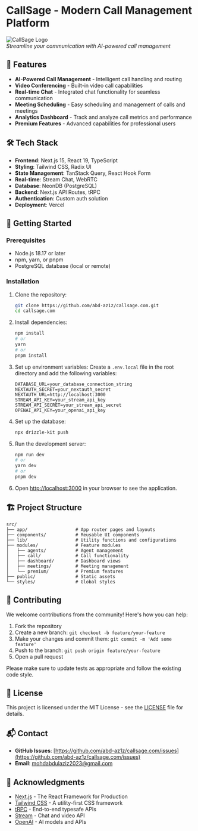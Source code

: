 # CallSage - Modern Call Management Platform

![CallSage Logo](https://via.placeholder.com/150x50?text=CallSage)  
*Streamline your communication with AI-powered call management*

## 🚀 Features

- **AI-Powered Call Management** - Intelligent call handling and routing
- **Video Conferencing** - Built-in video call capabilities
- **Real-time Chat** - Integrated chat functionality for seamless communication
- **Meeting Scheduling** - Easy scheduling and management of calls and meetings
- **Analytics Dashboard** - Track and analyze call metrics and performance
- **Premium Features** - Advanced capabilities for professional users

## 🛠️ Tech Stack

- **Frontend**: Next.js 15, React 19, TypeScript
- **Styling**: Tailwind CSS, Radix UI
- **State Management**: TanStack Query, React Hook Form
- **Real-time**: Stream Chat, WebRTC
- **Database**: NeonDB (PostgreSQL)
- **Backend**: Next.js API Routes, tRPC
- **Authentication**: Custom auth solution
- **Deployment**: Vercel

## 🚀 Getting Started

### Prerequisites

- Node.js 18.17 or later
- npm, yarn, or pnpm
- PostgreSQL database (local or remote)

### Installation

1. Clone the repository:
   ```bash
   git clone https://github.com/abd-az1z/callsage.com.git
   cd callsage.com
   ```

2. Install dependencies:
   ```bash
   npm install
   # or
   yarn
   # or
   pnpm install
   ```

3. Set up environment variables:
   Create a `.env.local` file in the root directory and add the following variables:
   ```env
   DATABASE_URL=your_database_connection_string
   NEXTAUTH_SECRET=your_nextauth_secret
   NEXTAUTH_URL=http://localhost:3000
   STREAM_API_KEY=your_stream_api_key
   STREAM_API_SECRET=your_stream_api_secret
   OPENAI_API_KEY=your_openai_api_key
   ```

4. Set up the database:
   ```bash
   npx drizzle-kit push
   ```

5. Run the development server:
   ```bash
   npm run dev
   # or
   yarn dev
   # or
   pnpm dev
   ```

6. Open [http://localhost:3000](http://localhost:3000) in your browser to see the application.

## 🏗️ Project Structure

```
src/
├── app/                  # App router pages and layouts
├── components/           # Reusable UI components
├── lib/                  # Utility functions and configurations
├── modules/              # Feature modules
│   ├── agents/           # Agent management
│   ├── call/             # Call functionality
│   ├── dashboard/        # Dashboard views
│   ├── meetings/         # Meeting management
│   └── premium/          # Premium features
├── public/               # Static assets
└── styles/               # Global styles
```

## 🤝 Contributing

We welcome contributions from the community! Here's how you can help:

1. Fork the repository
2. Create a new branch: `git checkout -b feature/your-feature`
3. Make your changes and commit them: `git commit -m 'Add some feature'`
4. Push to the branch: `git push origin feature/your-feature`
5. Open a pull request

Please make sure to update tests as appropriate and follow the existing code style.

## 📄 License

This project is licensed under the MIT License - see the [LICENSE](LICENSE) file for details.

## 📬 Contact

- **GitHub Issues**: [https://github.com/abd-az1z/callsage.com/issues](https://github.com/abd-az1z/callsage.com/issues)
- **Email**: [mohdabdulaziz2023@gmail.com](mailto:mohdabdulaziz2023@gmail.com)

## 🙏 Acknowledgments

- [Next.js](https://nextjs.org/) - The React Framework for Production
- [Tailwind CSS](https://tailwindcss.com/) - A utility-first CSS framework
- [tRPC](https://trpc.io/) - End-to-end typesafe APIs
- [Stream](https://getstream.io/) - Chat and video API
- [OpenAI](https://openai.com/) - AI models and APIs
